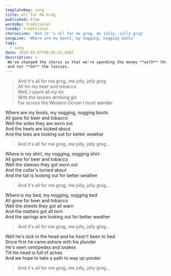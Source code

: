 ```yaml
---
templateKey: song
title: All For Me Grog
published: true
wordsBy: traditional
tuneBy: traditional
chorusLine: 'And it''s all for me grog, me jolly, jolly grog'
songLine: 'Where are my boots, my nogging, nogging boots'
tags:
  - song
date: 2019-03-07T08:05:12.000Z
description: >- 
 We've changed the chorus so that we're spending the money **with** the lassies
 and not **on** the lassies.
---
```

>And it's all for me grog, me jolly, jolly grog\
>All for my beer and tobacco\
>Well, I spent all my tin\
>With the lassies drinking gin\
>Far across the Western Ocean I must wander

Where are my boots, my nogging, nogging boots\
All gone for beer and tobacco\
Well the soles they are worn out\
And the heels are kicked about\
And the toes are looking out for better weather

>And it's all for me grog, me jolly, jolly grog...

Where is my shirt, my nogging, nogging shirt\
All gone for beer and tobacco\
Well the sleeves they got worn out\
And the collar's turned about\
And the tail is looking out for better weather

>And it's all for me grog, me jolly, jolly grog...

Where is my bed, my nogging, nogging bed\
All gone for beer and tobacco\
Well the sheets they got all warn\
And the matters got all torn\
And the springs are looking out for better weather

>And it's all for me grog, me jolly, jolly grog...

Well he's sick In the head and he hasn't been to bed\
Since first he came ashore with his plunder\
He's seen centipedes and snakes\
Till his head is full of aches\
And we hope to take a path to way up yonder

>And it's all for me grog, me jolly, jolly grog...
